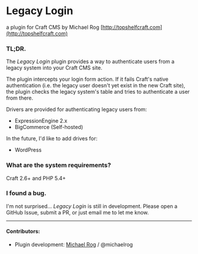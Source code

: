 # Legacy Login

a plugin for Craft CMS
by Michael Rog
[http://topshelfcraft.com](http://topshelfcraft.com)



### TL;DR.

The _Legacy Login_ plugin provides a way to authenticate users from a legacy system into your Craft CMS site.

The plugin intercepts your login form action. If it fails Craft's native authentication (i.e. the legacy user doesn't yet exist in the new Craft site), the plugin checks the legacy system's table and tries to authenticate a user from there.

Drivers are provided for authenticating legacy users from:

- ExpressionEngine 2.x
- BigCommerce (Self-hosted)

In the future, I'd like to add drives for:

- WordPress



### What are the system requirements?

Craft 2.6+ and PHP 5.4+



### I found a bug.

I'm not surprised... _Legacy Login_ is still in development. Please open a GitHub Issue, submit a PR, or just email me to let me know.




* * *

#### Contributors:

  - Plugin development: [Michael Rog](http://michaelrog.com) / @michaelrog